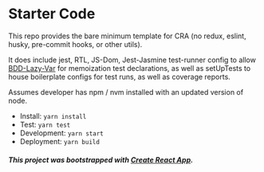 # Starter Code

This repo provides the bare minimum template for CRA (no redux, eslint, husky, pre-commit hooks, or other utils).

It does include jest, RTL, JS-Dom, Jest-Jasmine test-runner config to allow [BDD-Lazy-Var](https://github.com/stalniy/bdd-lazy-var) for memoization test declarations, as well as setUpTests to house boilerplate configs for test runs, as well as coverage reports.

Assumes developer has npm / nvm installed with an updated version of node.

- Install: `yarn install`
- Test: `yarn test`
- Development: `yarn start`
- Deployment: `yarn build`

##### This project was bootstrapped with [Create React App](https://github.com/facebook/create-react-app).
